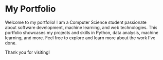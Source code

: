 # My Portfolio

Welcome to my portfolio! I am a Computer Science student passionate about software development, machine learning, and web technologies. This portfolio showcases my projects and skills in Python, data analysis, machine learning, and more. Feel free to explore and learn more about the work I’ve done.

Thank you for visiting!
